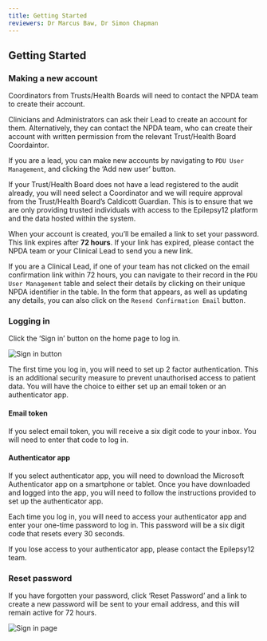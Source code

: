 ```yaml
---
title: Getting Started
reviewers: Dr Marcus Baw, Dr Simon Chapman
---
```


## Getting Started

### Making a new account

Coordinators from Trusts/Health Boards will need to contact the NPDA team to create their account.

Clinicians and Administrators can ask their Lead to create an account for them. Alternatively, they can contact the NPDA team, who can create their account with written permission from the relevant Trust/Health Board Coordaintor.

If you are a lead, you can make new accounts by navigating to `PDU User Management`,  and clicking the ‘Add new user’ button.

If your Trust/Health Board does not have a lead registered to the audit already, you will need select a Coordinator and we will require approval from the Trust/Health Board’s Caldicott Guardian. This is to ensure that we are only providing trusted individuals with access to the Epilepsy12 platform and the data hosted within the system.

When your account is created, you’ll be emailed a link to set your password. This link expires after **72 hours**. If your link has expired, please contact the NPDA team or your Clinical Lead to send you a new link.

If you are a Clinical Lead, if one of your team has not clicked on the email confirmation link within 72 hours, you can navigate to their record in the `PDU User Management` table and select their details by clicking on their unique NPDA identifier in the table. In the form that appears, as well as updating any details, you can also click on the `Resend Confirmation Email` button.

### Logging in

Click the ‘Sign in’ button on the home page to log in.

![Sign in button](../_assets/_images/sign-in-button.png)

The first time you log in, you will need to set up 2 factor authentication. This is an additional security measure to prevent unauthorised access to patient data. You will have the choice to either set up an email token or an authenticator app.

#### Email token

If you select email token, you will receive a six digit code to your inbox. You will need to enter that code to log in.

#### Authenticator app

If you select authenticator app, you will need to download the Microsoft Authenticator app on a smartphone or tablet.
Once you have downloaded and logged into the app, you will need to follow the instructions provided to set up the authenticator app.

Each time you log in, you will need to access your authenticator app and enter your one-time password to log in. This password will be a six digit code that resets every 30 seconds.

If you lose access to your authenticator app, please contact the Epilepsy12 team.

### Reset password

If you have forgotten your password, click ‘Reset Password’ and a link to create a new password will be sent to your email address, and this will remain active for 72 hours.

![Sign in page](../_assets/_images/sign-in-page.png)
